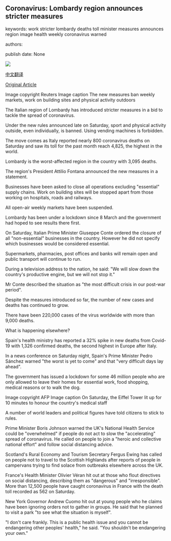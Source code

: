 ## Coronavirus: Lombardy region announces stricter measures

keywords: work stricter lombardy deaths toll minister measures announces region image health weekly coronavirus warned

authors: 

publish date: None

![](https://ichef.bbci.co.uk/news/1024/branded_news/81E0/production/_111384233_060750169-1.jpg)

[中文翻译](Coronavirus%3A%20Lombardy%20region%20announces%20stricter%20measures_zh.md)

[Original Article](https://www.bbc.com/news/world-europe-51991972)

Image copyright Reuters Image caption The new measures ban weekly markets, work on building sites and physical activity outdoors

The Italian region of Lombardy has introduced stricter measures in a bid to tackle the spread of coronavirus.

Under the new rules announced late on Saturday, sport and physical activity outside, even individually, is banned. Using vending machines is forbidden.

The move comes as Italy reported nearly 800 coronavirus deaths on Saturday and saw its toll for the past month reach 4,825, the highest in the world.

Lombardy is the worst-affected region in the country with 3,095 deaths.

The region's President Attilio Fontana announced the new measures in a statement.

Businesses have been asked to close all operations excluding "essential" supply chains. Work on building sites will be stopped apart from those working on hospitals, roads and railways.

All open-air weekly markets have been suspended.

Lombardy has been under a lockdown since 8 March and the government had hoped to see results there first.

On Saturday, Italian Prime Minister Giuseppe Conte ordered the closure of all "non-essential" businesses in the country. However he did not specify which businesses would be considered essential.

Supermarkets, pharmacies, post offices and banks will remain open and public transport will continue to run.

During a television address to the nation, he said: "We will slow down the country's productive engine, but we will not stop it."

Mr Conte described the situation as "the most difficult crisis in our post-war period".

Despite the measures introduced so far, the number of new cases and deaths has continued to grow.

There have been 220,000 cases of the virus worldwide with more than 9,000 deaths.

What is happening elsewhere?

Spain's health ministry has reported a 32% spike in new deaths from Covid-19 with 1,326 confirmed deaths, the second highest in Europe after Italy.

In a news conference on Saturday night, Spain's Prime Minister Pedro Sánchez warned "the worst is yet to come" and that "very difficult days lay ahead".

The government has issued a lockdown for some 46 million people who are only allowed to leave their homes for essential work, food shopping, medical reasons or to walk the dog.

Image copyright AFP Image caption On Saturday, the Eiffel Tower lit up for 10 minutes to honour the country's medical staff

A number of world leaders and political figures have told citizens to stick to rules.

Prime Minister Boris Johnson warned the UK's National Health Service could be "overwhelmed" if people do not act to slow the "accelerating" spread of coronavirus. He called on people to join a "heroic and collective national effort" and follow social distancing advice.

Scotland's Rural Economy and Tourism Secretary Fergus Ewing has called on people not to travel to the Scottish Highlands after reports of people in campervans trying to find solace from outbreaks elsewhere across the UK.

France's Health Minister Olivier Véran hit out at those who flout directives on social distancing, describing them as "dangerous" and "irresponsible". More than 12,500 people have caught coronavirus in France with the death toll recorded as 562 on Saturday.

New York Governor Andrew Cuomo hit out at young people who he claims have been ignoring orders not to gather in groups. He said that he planned to visit a park "to see what the situation is myself".

"I don't care frankly. This is a public health issue and you cannot be endangering other peoples' health," he said. "You shouldn't be endangering your own."